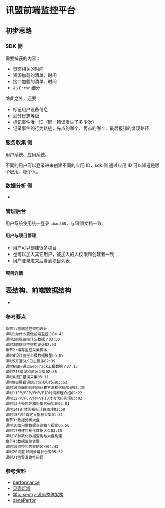 # 讯盟前端监控平台

## 初步思路

### SDK 侧

需要捕获的内容：

- 页面相关的时间
- 资源加载的清单、时间
- 接口加载的清单、时间
- Js `Error` 细分

除此之外，还要

- 标记用户设备信息
- 划分日志等级
- 标记事件唯一ID（同一错误发生了多少次）
- 记录事件的行为轨迹，先点的哪个、再点的哪个、最后报错的复现路径

### 服务收集 侧

用户系统、应用系统。

不同的用户可以登录进来创建不同的应用 ID，sdk 侧 通过应用 ID 可以知道是哪个应用、哪个人。

### 数据分析 侧

 -

### 管理后台

用户系统使用统一登录 `uban360`，与讯盟文档一致。

#### 用户与项目管理

- 用户可以创建很多项目
- 也可以加入其它用户，被加入的人权限和创建者一致
- 用户登录进来后看到项目列表

#### 项目详情



## 表结构、前端数据结构

- 

### 参考要点

```
章节1:前端监控架构设计
课时1为什么要做前端监控？04:42
课时2前端监控什么数据？03:50
课时3前端监控架构设计02:53
章节2:编写监控采集脚本
课时4设计监控上报数据模型06:09
课时5开通SLS日志服务02:39
课时6如何通过webTrack上报数据？07:15
课时7JS错误和资源采集02:38
课时8接口错误采集03:11
课时9白屏错误统计方法和代码03:53
课时10页面加载时间计算方法和代码实现03:15
课时11FP/FCP/FMP/FID时间原理介绍02:22
课时12FP/FCP/FMP/FID时间代码实现03:02
课时13卡顿原理和采集代码实现02:01
课时14TBT体验指标计算原理01:58
课时15PV和自定义指标采集01:31
章节3:数据分析大盘
课时16如何做数据查询和可视化06:50
课时17搭建可视化数据大盘03:15
课时18参数化数据查询与大盘构建
章节4:数据监控告警
课时19监控和告警的区别04:43
课时20设置JS同步增长告警05:32
课时21告警准确性问题
```

### 参考资料

- [performance](https://juejin.im/post/5d66655a5188256c3920b35d#heading-30)
- [贝壳灯塔](https://github.com/LianjiaTech/fee)
- [学习 sentry 源码整体架构](https://juejin.im/post/5dba5a39e51d452a2378348a)
- [zanePerfor](https://github.com/wangweianger/zanePerfor/tree/master/app)

